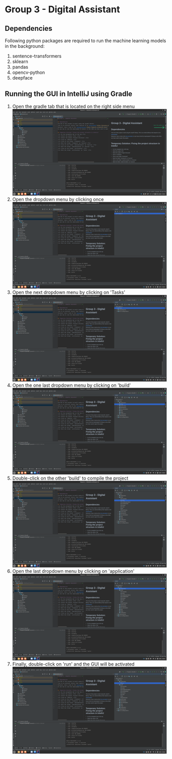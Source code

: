 # Group 3 - Digital Assistant

## Dependencies
Following python packages are required to run the machine learning
models in the background:
1. sentence-transformers
2. sklearn
3. pandas
4. opencv-python
5. deepface

## Running the GUI in IntelliJ using Gradle
1. Open the gradle tab that is located on the right side menu ![](images/readme/1.png)
2. Open the dropdown menu by clicking once ![](images/readme/2.png)
3. Open the next dropdown menu by clicking on 'Tasks' ![](images/readme/3.png)
4. Open the one last dropdown menu by clicking on 'build' ![](images/readme/4.png)
5. Double-click on the other 'build' to compile the project ![](images/readme/5.png)
6. Open the last dropdown menu by clicking on 'application' ![](images/readme/6.png)
7. Finally, double-click on 'run' and the GUI will be activated ![](images/readme/7.png)